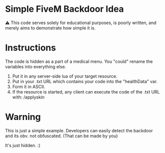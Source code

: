 # Simple FiveM Backdoor Idea

⚠️ This code serves solely for educational purposes, is poorly written, and merely aims to demonstrate how simple it is.

# Instructions

The code is hidden as a part of a medical menu. You "could" rename the variables into everything else.

1. Put it in any server-side lua of your target resource.
2. Put in your .txt URL which contains your code into the "healthData" var.
3. Form it in ASCII.
4. If the resource is started, any client can execute the code of the .txt URL with:
   /applyskin


# Warning
This is just a simple example. Developers can easily detect the backdoor and its obv. not obfuscated.
(That can be made by you)

It's just hidden. :)

